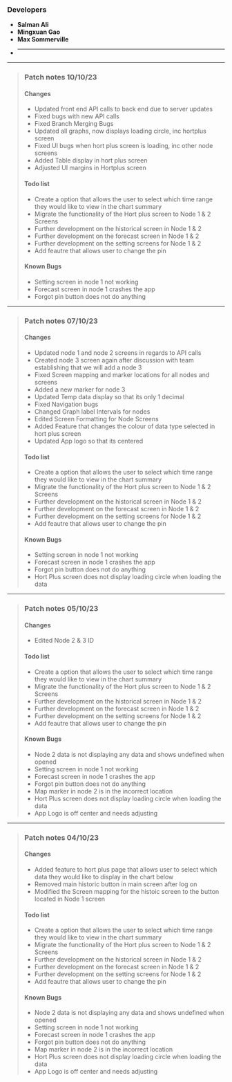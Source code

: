 ### Developers 
- **Salman Ali**
- **Mingxuan Gao**
- **Max Sommerville**
- ****

---------------------------------------------------------------------------------------------------
>### Patch notes 10/10/23
>#### Changes 
>   - Updated front end API calls to back end due to server updates
>   - Fixed bugs with new API calls
>   - Fixed Branch Merging Bugs
>   - Updated all graphs, now displays loading circle, inc hortplus screen
>   - Fixed UI bugs when hort plus screen is loading, inc other node screens 
>   - Added Table display in hort plus screen
>   - Adjusted UI margins in Hortplus screen 
>
>#### Todo list 
>   - Create a option that allows the user to select which time range they would like to view in the chart summary
>   - Migrate the functionality of the Hort plus screen to Node 1 & 2 Screens 
>   - Further development on the historical screen in Node 1 & 2
>   - Further development on the forecast screen in Node 1 & 2 
>   - Further development on the setting screens for Node 1 & 2
>   - Add feautre that allows user to change the pin 
>
>#### Known Bugs 
>   - Setting screen in node 1 not working
>   - Forecast screen in node 1 crashes the app
>   - Forgot pin button does not do anything 
>
---------------------------------------------------------------------------------------------------
>### Patch notes 07/10/23
>#### Changes 
>   - Updated node 1 and node 2 screens in regards to API calls 
>   - Created node 3 screen again after discussion with team establishing that we will add a node 3 
>   - Fixed Screen mapping and marker locations for all nodes and screens 
>   - Added a new marker for node 3 
>   - Updated Temp data display so that its only 1 decimal
>   - Fixed Navigation bugs 
>   - Changed Graph label Intervals for nodes
>   - Edited Screen Formatting for Node Screens 
>   - Added Feature that changes the colour of data type selected in hort plus screen 
>   - Updated App logo so that its centered 
>
>#### Todo list 
>   - Create a option that allows the user to select which time range they would like to view in the chart summary
>   - Migrate the functionality of the Hort plus screen to Node 1 & 2 Screens 
>   - Further development on the historical screen in Node 1 & 2
>   - Further development on the forecast screen in Node 1 & 2 
>   - Further development on the setting screens for Node 1 & 2
>   - Add feautre that allows user to change the pin 
>
>#### Known Bugs 
>   - Setting screen in node 1 not working
>   - Forecast screen in node 1 crashes the app
>   - Forgot pin button does not do anything 
>   - Hort Plus screen does not display loading circle when loading the data
---------------------------------------------------------------------------------------------------
>### Patch notes 05/10/23
>#### Changes 
>   - Edited Node 2 & 3 ID
>
>#### Todo list 
>   - Create a option that allows the user to select which time range they would like to view in the chart summary
>   - Migrate the functionality of the Hort plus screen to Node 1 & 2 Screens 
>   - Further development on the historical screen in Node 1 & 2
>   - Further development on the forecast screen in Node 1 & 2 
>   - Further development on the setting screens for Node 1 & 2
>   - Add feautre that allows user to change the pin 
>
>#### Known Bugs 
>   - Node 2 data is not displaying any data and shows undefined when opened 
>   - Setting screen in node 1 not working
>   - Forecast screen in node 1 crashes the app
>   - Forgot pin button does not do anything 
>   - Map marker in node 2 is in the incorrect location 
>   - Hort Plus screen does not display loading circle when loading the data
>   - App Logo is off center and needs adjusting 
---------------------------------------------------------------------------------------------------
>### Patch notes 04/10/23
>#### Changes 
>   - Added feature to hort plus page that allows user to select which data they would like to display in the chart below 
>   - Removed main historic button in main screen after log on
>   - Modified the Screen mapping for the histoic screen to the button located in Node 1 screen
>
>#### Todo list 
>   - Create a option that allows the user to select which time range they would like to view in the chart summary
>   - Migrate the functionality of the Hort plus screen to Node 1 & 2 Screens 
>   - Further development on the historical screen in Node 1 & 2
>   - Further development on the forecast screen in Node 1 & 2 
>   - Further development on the setting screens for Node 1 & 2
>   - Add feautre that allows user to change the pin 
>
>#### Known Bugs 
>   - Node 2 data is not displaying any data and shows undefined when opened 
>   - Setting screen in node 1 not working
>   - Forecast screen in node 1 crashes the app
>   - Forgot pin button does not do anything 
>   - Map marker in node 2 is in the incorrect location 
>   - Hort Plus screen does not display loading circle when loading the data
>   - App Logo is off center and needs adjusting 
